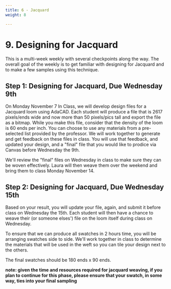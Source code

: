 ```yaml
---
title: 6 - Jacquard
weight: 8

---
```


# 9. Designing for Jacquard
This is a multi-week weekly with several checkpoints along the way. The overall goal of the weekly is to get familiar with designing for Jacquard and to make a few samples using this technique. 

## Step 1: Designing for Jacquard, Due Wednesday 9th
On Monday November 7 In Class, we will develop design files for a Jacquard loom using AdaCAD. Each student will produce a file that is 2617 pixels/ends wide and now more than 50 pixels/pics tall and export the file as a bitmap. While you make this file, consider that the density of the loom is 60 ends per inch. You can choose to use any materials from a pre-selected list provided by the professor. We will work together to generate and get feedback on these files in class. You will use that feedback, and updated your design, and a "final" file that you would like to prodice via Canvas before Wednesday the 9th. 

We'll review the "final" files on Wednesday in class to make sure they can be woven effectively. Laura will then weave them over the weekend and bring them to class Monday November 14. 


## Step 2: Designing for Jacquard, Due Wednesday 15th
Based on your result, you will update your file, again, and submit it before class on Wednesday the 15th. Each student will then have a chance to weave their (or someone elses') file on the loom itself during class on Wednesday. 

To ensure that we can produce all swatches in 2 hours time, you will be arranging swatches side to side. We'll work together in class to determine the materials that will be used in the weft so you can tile your design next to the others. 

The final swatches should be 180 ends x 90 ends.

**note: given the time and resources required for jacquard weaving, if you plan to continue for this phase, please ensure that your swatch, in some way, ties into your final sampling**





